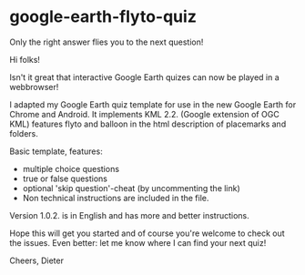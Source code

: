 # google-earth-flyto-quiz
Only the right answer flies you to the next question!


Hi folks!

Isn't it great that interactive Google Earth quizes can now be played in a webbrowser! 

I adapted my Google Earth quiz template for use in the new Google Earth for Chrome and Android. It implements KML 2.2. (Google extension of OGC KML) features flyto and balloon in the html description of placemarks and folders.

Basic template, features:
- multiple choice questions
- true or false questions
- optional 'skip question'-cheat (by uncommenting the link)
- Non technical instructions are included in the file.

Version 1.0.2. is in English and has more and better instructions.

Hope this will get you started and of course you're welcome to check out the issues. Even better: let me know where I can find your next quiz!

Cheers,
Dieter
